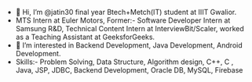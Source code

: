 - 👋 Hi, I’m @jatin30 final year Btech+Metch(IT) student at IIIT Gwalior.
- MTS Intern at Euler Motors, Former:- Software Developer Intern at Samsung R&D, Technical Content Intern at InterviewBit/Scaler, worked as a Teaching Assistant at GeeksforGeeks.  
- 👀 I’m interested in Backend Development, Java Development, Android Development.
- Skills:- Problem Solving, Data Structure, Algorithm design, C++, C , Java, JSP, JDBC, Backend Development, Oracle DB, MySQL, Firebase

<!---
jatin30/jatin30 is a ✨ special ✨ repository because its `README.md` (this file) appears on your GitHub profile.
You can click the Preview link to take a look at your changes.
--->
